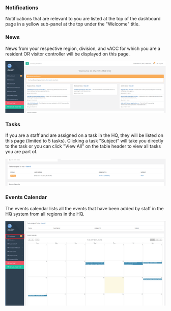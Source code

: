 ### Notifications
Notifications that are relevant to you are listed at the top of the dashboard page in a yellow sub-panel at the top under the "Welcome" title.

### News
News from your respective region, division, and vACC for which you are a resident OR visitor controller will be displayed on this page.

![](/assets/dash2.PNG)

### Tasks
If you are a staff and are assigned on a task in the HQ, they will be listed on this page (limited to 5 tasks). Clicking a task "Subject" will take you directly to the task or you can click "View All" on the table header to view all tasks you are part of.

![](/assets/task1.PNG)

### Events Calendar
The events calendar lists all the events that have been added by staff in the HQ system from all regions in the HQ. 

![](/assets/calendar.png)